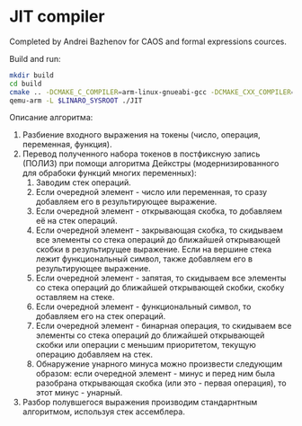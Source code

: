 # JIT compiler
Completed by Andrei Bazhenov for CAOS and formal expressions cources.

Build and run:
```bash
mkdir build
cd build
cmake .. -DCMAKE_C_COMPILER=arm-linux-gnueabi-gcc -DCMAKE_CXX_COMPILER=arm-linux-gnueabi-g++
qemu-arm -L $LINARO_SYSROOT ./JIT
```

Описание алгоритма:
1. Разбиение входного выражения на токены (число, операция, переменная, функция).
2. Перевод полученного набора токенов в постфиксную запись (ПОЛИЗ) при помощи алгоритма Дейкстры (модернизированного для обрабоки функций многих переменных):
    1. Заводим стек операций.
    2. Если очередной элемент - число или переменная, то сразу добавляем его в результирующее выражение.
    3. Если очередной элемент - открывающая скобка, то добавляем её на стек операций.
    4. Если очередной элемент - закрывающая скобка, то скидываем все элементы со стека операций до ближайшей открывающей скобки в результирущее выражение. Если на вершине стека лежит функциональный символ, также добавляем его в результирующее выражение.
    5. Если очередной элемент - запятая, то скидываем все элементы со стека операций до ближайшей открывающей скобки, скобку оставляем на стеке.
    6. Если очередной элемент - функциональный символ, то добавляем его на стек операций.
    7. Если очередной элемент - бинарная операция, то скидываем все элементы со стека операций до ближайшей открывающей скобки или операции с меньшим приоритетом, текущую операцию добавляем на стек.
    8. Обнаружение унарного минуса можно произвести следующим образом: если очередной элемент - минус и перед ним была разобрана открывающая скобка (или это - первая операция), то этот минус - унарный. 
3. Разбор полувшегося выражения производим стандарнтным алгоритмом, используя стек ассемблера.

